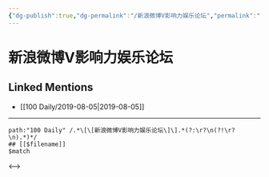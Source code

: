 ```yaml
---
{"dg-publish":true,"dg-permalink":"/新浪微博V影响力娱乐论坛","permalink":"/新浪微博V影响力娱乐论坛/"}
---
```


# 新浪微博V影响力娱乐论坛

## Linked Mentions
- [[100 Daily/2019-08-05\|2019-08-05]]


---

```expander
path:"100 Daily" /.*\[\[新浪微博V影响力娱乐论坛\]\].*(?:\r?\n(?!\r?\n).*)*/
## [[$filename]]
$match
```

<-->